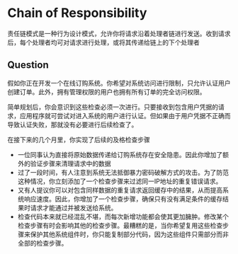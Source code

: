 # Chain of Responsibility

责任链模式是一种行为设计模式，允许你将请求沿着处理者链进行发送。收到请求后，每个处理者均可对请求进行处理，或将其传递给链上的下个处理者

## Question

假如你正在开发一个在线订购系统。你希望对系统访问进行限制，只允许认证用户创建订单。此外，拥有管理权限的用户也拥有所有订单的完全访问权限。

简单规划后，你会意识到这些检查必须一次进行。只要接收到包含用户凭据的请求，应用程序就可尝试对进入系统的用户进行认证。但如果由于用户凭据不正确而导致认证失败，那就没有必要进行后续检查了。

在接下来的几个月里，你实现了后续的及格检查步骤

+ 一位同事认为直接将原始数据传递给订购系统存在安全隐患。因此你增加了额外的验证步骤来清理请求中的数据
+ 过了一段时间，有人注意到系统无法抵御暴力密码破解方式的攻击。为了防范这种情况，你立刻添加了一个检查步骤来过滤同一IP地址的重复错误请求。
+ 又有人提议你可以对包含同样数据的重复请求返回缓存中的结果，从而提高系统响应速度。因此，你增加了一个检查步骤，确保只有没有满足条件的缓存结果时请求才能通过并被发送给系统。
+ 检查代码本来就已经混乱不堪，而每次新增功能都会使其更加臃肿。修改某个检查步骤有时会影响其他的检查步骤。最糟糕的是，当你希望复用这些检查步骤来保护其他系统组件时，你只能复制部分代码，因为这些组件只需部分而非全部的检查步骤。

